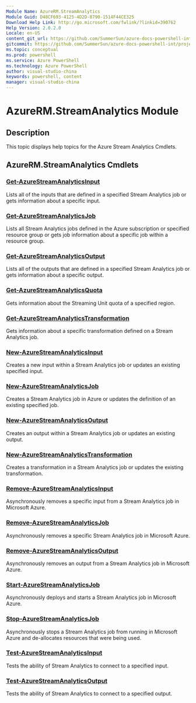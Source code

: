 ```yaml
---
Module Name: AzureRM.StreamAnalytics
Module Guid: D48CF693-4125-4D2D-8790-1514F44CE325
Download Help Link: http://go.microsoft.com/fwlink/?linkid=390762
Help Version: 2.0.2.0
Locale: en-US
content_git_url: https://github.com/SummerSun/azure-docs-powershell-int/projects/azure-docs-powershell-int/azureps-cmdlets-docs/ResourceManager/AzureRM.StreamAnalytics/v0.9.8/CmdletMDs/AzureRM.StreamAnalytics.md
gitcommit: https://github.com/SummerSun/azure-docs-powershell-int/projects/azure-docs-powershell-int/azureps-cmdlets-docs/ResourceManager/AzureRM.StreamAnalytics/v0.9.8/CmdletMDs/AzureRM.StreamAnalytics.md
ms.topic: conceptual
ms.prod: powershell
ms.service: Azure PowerShell
ms.technology: Azure PowerShell
author: visual-studio-china
keywords: powershell, content
manager: visual-studio-china
---
```


# AzureRM.StreamAnalytics Module
## Description
This topic displays help topics for the Azure Stream Analytics Cmdlets.

## AzureRM.StreamAnalytics Cmdlets
### [Get-AzureStreamAnalyticsInput](Get-AzureStreamAnalyticsInput.md)
Lists all of the inputs that are defined in a specified Stream Analytics job or gets information about a specific input.


### [Get-AzureStreamAnalyticsJob](Get-AzureStreamAnalyticsJob.md)
Lists all Stream Analytics jobs defined in the Azure subscription or specified resource group or gets job information about a specific job within a resource group.


### [Get-AzureStreamAnalyticsOutput](Get-AzureStreamAnalyticsOutput.md)
Lists all of the outputs that are defined in a specified Stream Analytics job or gets information about a specific output.


### [Get-AzureStreamAnalyticsQuota](Get-AzureStreamAnalyticsQuota.md)
Gets information about the Streaming Unit quota of a specified region.


### [Get-AzureStreamAnalyticsTransformation](Get-AzureStreamAnalyticsTransformation.md)
Gets information about a specific transformation defined on a Stream Analytics job.


### [New-AzureStreamAnalyticsInput](New-AzureStreamAnalyticsInput.md)
Creates a new input within a Stream Analytics job or updates an existing specified input.


### [New-AzureStreamAnalyticsJob](New-AzureStreamAnalyticsJob.md)
Creates a Stream Analytics job in Azure or updates the definition of an existing specified job.


### [New-AzureStreamAnalyticsOutput](New-AzureStreamAnalyticsOutput.md)
Creates an output within a Stream Analytics job or updates an existing output.


### [New-AzureStreamAnalyticsTransformation](New-AzureStreamAnalyticsTransformation.md)
Creates a transformation in a Stream Analytics job or updates the existing transformation.


### [Remove-AzureStreamAnalyticsInput](Remove-AzureStreamAnalyticsInput.md)
Asynchronously removes a specific input from a Stream Analytics job in Microsoft Azure.


### [Remove-AzureStreamAnalyticsJob](Remove-AzureStreamAnalyticsJob.md)
Asynchronously removes a specific Stream Analytics job in Microsoft Azure.


### [Remove-AzureStreamAnalyticsOutput](Remove-AzureStreamAnalyticsOutput.md)
Asynchronously removes an output from a Stream Analytics job in Microsoft Azure.


### [Start-AzureStreamAnalyticsJob](Start-AzureStreamAnalyticsJob.md)
Asynchronously deploys and starts a Stream Analytics job in Microsoft Azure.


### [Stop-AzureStreamAnalyticsJob](Stop-AzureStreamAnalyticsJob.md)
Asynchronously stops a Stream Analytics job from running in Microsoft Azure and de-allocates resources that were being used.


### [Test-AzureStreamAnalyticsInput](Test-AzureStreamAnalyticsInput.md)
Tests the ability of Stream Analytics to connect to a specified input.


### [Test-AzureStreamAnalyticsOutput](Test-AzureStreamAnalyticsOutput.md)
Tests the ability of Stream Analytics to connect to a specified output.



